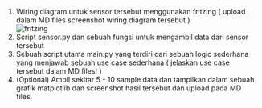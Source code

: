 1. Wiring diagram untuk sensor tersebut menggunakan fritzing ( upload dalam MD files screenshot wiring diagram tersebut ) <br>
![fritzing](https://user-images.githubusercontent.com/90564840/179359008-03505c12-4dc5-4466-8a0b-43113c25af7b.PNG)
2. Script sensor.py dan sebuah fungsi untuk mengambil data dari sensor tersebut
3. Sebuah script utama main.py yang terdiri dari sebuah logic sederhana yang menjawab sebuah use case sederhana ( jelaskan use case tersebut dalam MD files! )
4. (Optional) Ambil sekitar 5 - 10 sample data dan tampilkan dalam sebuah grafik matplotlib dan screenshot hasil tersebut dan upload pada MD files.

